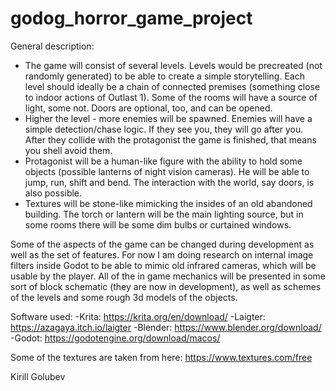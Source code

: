 # godog_horror_game_project

General description:
- The game will consist of several levels. Levels would be precreated (not
randomly generated) to be able to create a simple storytelling. Each level
should ideally be a chain of connected premises (something close to
indoor actions of Outlast 1). Some of the rooms will have a source of light,
some not. Doors are optional, too, and can be opened.
- Higher the level - more enemies will be spawned. Enemies will have a
simple detection/chase logic. If they see you, they will go after you. After
they collide with the protagonist the game is finished, that means you shell
avoid them.
- Protagonist will be a human-like figure with the ability to hold some objects
(possible lanterns of night vision cameras). He will be able to jump, run,
shift and bend. The interaction with the world, say doors, is also possible.
- Textures will be stone-like mimicking the insides of an old abandoned
building. The torch or lantern will be the main lighting source, but in some
rooms there will be some dim bulbs or curtained windows.

Some of the aspects of the game can be changed during development as well
as the set of features. For now I am doing research on internal image filters
inside Godot to be able to mimic old infrared cameras, which will be usable by
the player.
All of the in game mechanics will be presented in some sort of block
schematic (they are now in development), as well as schemes of the levels
and some rough 3d models of the objects.

Software used:
-Krita: https://krita.org/en/download/
-Laigter: https://azagaya.itch.io/laigter
-Blender: https://www.blender.org/download/
-Godot: https://godotengine.org/download/macos/

Some of the textures are taken from here:
https://www.textures.com/free


Kirill Golubev
